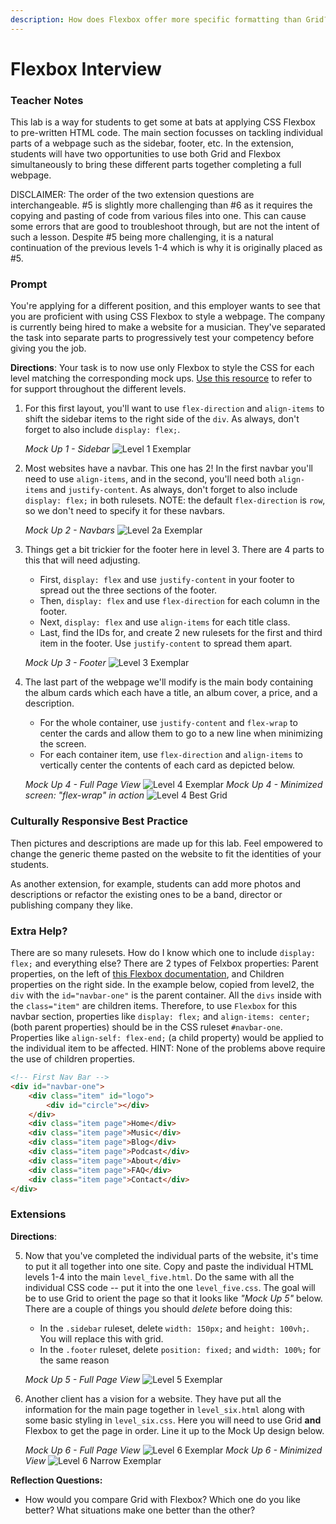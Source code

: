 ```yaml
---
description: How does Flexbox offer more specific formatting than Grid?
---
```


# Flexbox Interview

### Teacher Notes

This lab is a way for students to get some at bats at applying CSS Flexbox to pre-written HTML code. The main section focusses on tackling individual parts of a webpage such as the sidebar, footer, etc. In the extension, students will have two opportunities to use both Grid and Flexbox simultaneously to bring these different parts together completing a full webpage. 

DISCLAIMER: The order of the two extension questions are interchangeable. #5 is slightly more challenging than #6 as it requires the copying and pasting of code from various files into one. This can cause some errors that are good to troubleshoot through, but are not the intent of such a lesson. Despite #5 being more challenging, it is a natural continuation of the previous levels 1-4 which is why it is originally placed as #5. 

### Prompt

You're applying for a different position, and this employer wants to see that you are proficient with using CSS Flexbox to style a webpage. The company is currently being hired to make a website for a musician. They've separated the task into separate parts to progressively test your competency before giving you the job.

**Directions**: Your task is to now use only Flexbox to style the CSS for each level matching the corresponding mock ups. [Use this resource](https://css-tricks.com/snippets/css/a-guide-to-flexbox/) to refer to for support throughout the different levels.

1. For this first layout, you'll want to use `flex-direction` and `align-items` to shift the sidebar items to the right side of the `div`. As always, don't forget to also include `display: flex;`.

    _Mock Up 1 - Sidebar_
    ![Level 1 Exemplar](U1LAB3.2-Starter/level1/exemplar/level1.png)

2. Most websites have a navbar. This one has 2! In the first navbar you'll need to use `align-items`, and in the second, you'll need both `align-items` and `justify-content`. As always, don't forget to also include `display: flex;` in both rulesets. NOTE: the default `flex-direction` is `row`, so we don't need to specify it for these navbars.

    _Mock Up 2 - Navbars_
    ![Level 2a Exemplar](U1LAB3.2-Starter/level2/exemplar/level2.png)

3. Things get a bit trickier for the footer here in level 3. There are 4 parts to this that will need adjusting.
    - First, `display: flex` and use `justify-content` in your footer to spread out the three sections of the footer.
    - Then, `display: flex` and use `flex-direction` for each column in the footer.
    - Next, `display: flex` and use `align-items` for each title class.
    - Last, find the IDs for, and create 2 new rulesets for the first and third item in the footer. Use `justify-content` to spread them apart. 

    _Mock Up 3 - Footer_
    ![Level 3 Exemplar](U1LAB3.2-Starter/level3/exemplar/level3.png)

4. The last part of the webpage we'll modify is the main body containing the album cards which each have a title, an album cover, a price, and a description. 
    - For the whole container, use `justify-content` and `flex-wrap` to center the cards and allow them to go to a new line when minimizing the screen.
    - For each container item, use `flex-direction` and `align-items` to vertically center the contents of each card as depicted below.

    _Mock Up 4 - Full Page View_
    ![Level 4 Exemplar](U1LAB3.2-Starter/level4/exemplar/full-screen.png)
    _Mock Up 4 - Minimized screen: "flex-wrap" in action_
    ![Level 4 Best Grid](U1LAB3.2-Starter/level4/exemplar/small-screen.png)

### Culturally Responsive Best Practice

Then pictures and descriptions are made up for this lab. Feel empowered to change the generic theme pasted on the website to fit the identities of your students. 

As another extension, for example, students can add more photos and descriptions or refactor the existing ones to be a band, director or publishing company they like.

### Extra Help?

There are so many rulesets. How do I know which one to include `display: flex;` and everything else? There are 2 types of Felxbox properties: Parent properties, on the left of [this Flexbox documentation](), and Children properties on the right side. In the example below, copied from level2, the `div` with the `id="navbar-one"` is the parent container. All the `divs` inside with the `class="item"` are children items. Therefore, to use `Flexbox` for this navbar section, properties like `display: flex;` and `align-items: center;` (both parent properties) should be in the CSS ruleset `#navbar-one`. Properties like `align-self: flex-end;` (a child property) would be applied to the individual item to be affected. HINT: None of the problems above require the use of children properties.

```html
<!-- First Nav Bar -->
<div id="navbar-one">
    <div class="item" id="logo">
        <div id="circle"></div>
    </div>
    <div class="item page">Home</div>
    <div class="item page">Music</div>
    <div class="item page">Blog</div>
    <div class="item page">Podcast</div>
    <div class="item page">About</div>
    <div class="item page">FAQ</div>
    <div class="item page">Contact</div>
</div>
```

### Extensions

**Directions**:

5. Now that you've completed the individual parts of the website, it's time to put it all together into one site. Copy and paste the individual HTML levels 1-4 into the main `level_five.html`. Do the same with all the individual CSS code -- put it into the one `level_five.css`. The goal will be to use Grid to orient the page so that it looks like _"Mock Up 5"_ below. There are a couple of things you should _delete_ before doing this:
    - In the `.sidebar` ruleset, delete `width: 150px;` and
  `height: 100vh;`. You will replace this with grid.
    - In the `.footer` ruleset, delete `position: fixed;` and `width: 100%;` for the same reason

    _Mock Up 5 - Full Page View_
    ![Level 5 Exemplar](U1LAB3.2-Starter/level5/exemplar/level5.png)  

6. Another client has a vision for a website. They have put all the information for the main page together in `level_six.html` along with some basic styling in `level_six.css`. Here you will need to use Grid **and** Flexbox to get the page in order. Line it up to the Mock Up design below.

    _Mock Up 6 - Full Page View_
    ![Level 6 Exemplar](U1LAB3.2-Starter/level6/exemplar/level6.png)
    _Mock Up 6 - Minimized View_
    ![Level 6 Narrow Exemplar](U1LAB3.2-Starter/level6/exemplar/level6.gif)

**Reflection Questions:**

- How would you compare Grid with Flexbox? Which one do you like better? What situations make one better than the other?
